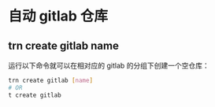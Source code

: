 # 自动 gitlab 仓库

## trn create gitlab name

运行以下命令就可以在相对应的 gitlab 的分组下创建一个空仓库：

```bash
trn create gitlab [name]
# OR
t create gitlab
```
